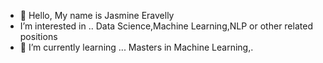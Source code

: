 - 👋 Hello, My name is Jasmine Eravelly
- I’m interested in .. Data Science,Machine Learning,NLP or other related positions
- 🌱 I’m currently learning ... Masters in Machine Learning,.

<!---
JasmineEravelly/JasmineEravelly is a ✨ special ✨ repository because its `README.md` (this file) appears on your GitHub profile.
You can click the Preview link to take a look at your changes.
--->
